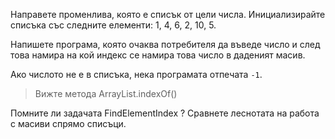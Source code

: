 Направете променлива, която е списък от цели числа. Инициализирайте
списъка със следните елементи: 1, 4, 6, 2, 10, 5.

Напишете програма, която очаква потребителя да въведе число и след
това намира на кой индекс се намира това число в даденият масив.

Ако числото не е в списъка, нека програмата отпечата `-1`.

> Вижте метода ArrayList.indexOf()

Помните ли задачата FindElementIndex ? Сравнете леснотата на работа с
масиви спрямо списъци.